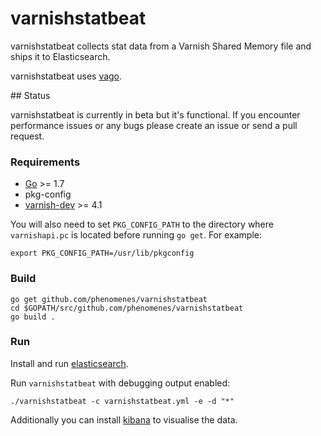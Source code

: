 # varnishstatbeat

varnishstatbeat collects stat data from a Varnish Shared Memory file and ships
it to Elasticsearch.

varnishstatbeat uses [vago](https://github.com/phenomenes/vago).

## Status

varnishstatbeat is currently in beta but it's functional. If you encounter
performance issues or any bugs please create an issue or send a pull request.

### Requirements

* [Go](https://golang.org/dl/) >= 1.7
* pkg-config
* [varnish-dev](http://www.varnish-cache.org/releases/) >= 4.1

You will also need to set `PKG_CONFIG_PATH` to the directory where
`varnishapi.pc` is located before running `go get`. For example:

```
export PKG_CONFIG_PATH=/usr/lib/pkgconfig
```

### Build

```
go get github.com/phenomenes/varnishstatbeat
cd $GOPATH/src/github.com/phenomenes/varnishstatbeat
go build .
```

### Run

Install and run [elasticsearch](https://github.com/elastic/elasticsearch).

Run `varnishstatbeat` with debugging output enabled:

```
./varnishstatbeat -c varnishstatbeat.yml -e -d "*"
```

Additionally you can install [kibana](https://github.com/elastic/kibana) to
visualise the data.
